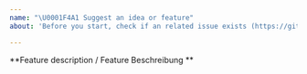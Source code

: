 ```yaml
---
name: "\U0001F4A1 Suggest an idea or feature"
about: 'Before you start, check if an related issue exists (https://github.com/redaxo/redaxo/issues) '

---
```


**Feature description / Feature Beschreibung **
